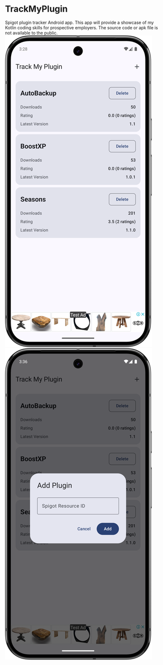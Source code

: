 # TrackMyPlugin
Spigot plugin tracker Android app. This app will provide a showcase of my Kotlin coding skills for prospective employers. The source code or apk file is not available to the public.
![Screenshot1](1.png)![Screenshot1](2.png)
